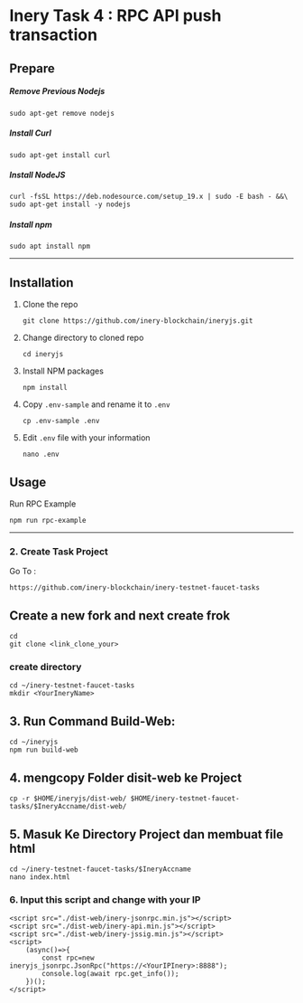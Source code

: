 # Inery Task 4 : RPC API push transaction

## Prepare

##### Remove Previous Nodejs
```
sudo apt-get remove nodejs
```

##### Install Curl

```
sudo apt-get install curl
```

##### Install NodeJS

```
curl -fsSL https://deb.nodesource.com/setup_19.x | sudo -E bash - &&\
sudo apt-get install -y nodejs
```

##### Install npm
```
sudo apt install npm
```
_____________________

## Installation

1. Clone the repo

   ```
   git clone https://github.com/inery-blockchain/ineryjs.git
   ```

2. Change directory to cloned repo

   ```
   cd ineryjs
   ```

3. Install NPM packages

   ```
   npm install
   ```

4. Copy `.env-sample` and rename it to `.env`

   ```
   cp .env-sample .env
   ```

5. Edit ```.env``` file with your information

   ```
   nano .env
   ```
## Usage

Run RPC Example

```
npm run rpc-example
```
_____________________


### 2. Create Task Project
Go To :
```
https://github.com/inery-blockchain/inery-testnet-faucet-tasks
```

## Create a new fork and next create frok

```
cd
git clone <link_clone_your>
```

### create directory 

```
cd ~/inery-testnet-faucet-tasks
mkdir <YourIneryName>
```

## 3. Run Command Build-Web:

```
cd ~/ineryjs
npm run build-web
```

## 4. mengcopy Folder disit-web ke Project

```
cp -r $HOME/ineryjs/dist-web/ $HOME/inery-testnet-faucet-tasks/$IneryAccname/dist-web/
```

## 5. Masuk Ke Directory Project dan membuat file html

```
cd ~/inery-testnet-faucet-tasks/$IneryAccname
nano index.html
```

### 6. Input this script and change with your IP 

```
<script src="./dist-web/inery-jsonrpc.min.js"></script>
<script src="./dist-web/inery-api.min.js"></script>
<script src="./dist-web/inery-jssig.min.js"></script>
<script>
    (async()=>{
        const rpc=new ineryjs_jsonrpc.JsonRpc("https://<YourIPInery>:8888");
        console.log(await rpc.get_info());
    })();
</script>
```

